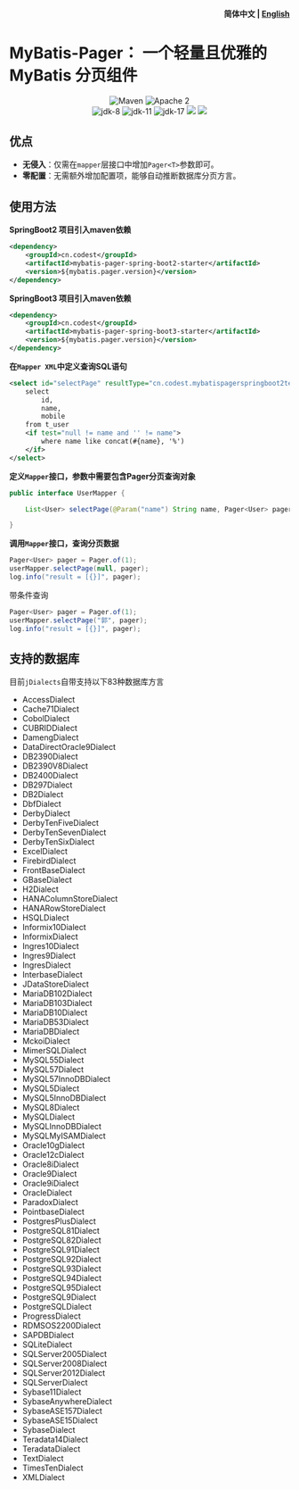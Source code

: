 <h4 align="right"><strong>简体中文</strong> | <a href="./README_en.md">English</a></h4>

# MyBatis-Pager： 一个轻量且优雅的 MyBatis 分页组件

<p align="center">
    <img src="https://img.shields.io/maven-central/v/com.mybatis-flex/parent?label=Maven%20Central" alt="Maven" />
    <img src="https://img.shields.io/:license-Apache2-blue.svg" alt="Apache 2" />
    <br />
    <img src="https://img.shields.io/badge/JDK-8-green.svg" alt="jdk-8" />
    <img src="https://img.shields.io/badge/JDK-11-green.svg" alt="jdk-11" />
    <img src="https://img.shields.io/badge/JDK-17-green.svg" alt="jdk-17" />
    <img src="https://img.shields.io/badge/SpringBoot-v2.x-blue">
    <img src="https://img.shields.io/badge/SpringBoot-v3.x-blue">
</p>

## 优点
- **无侵入**：仅需在`mapper`层接口中增加`Pager<T>`参数即可。
- **零配置**：无需额外增加配置项，能够自动推断数据库分页方言。

## 使用方法
**SpringBoot2 项目引入maven依赖**
```xml
<dependency>
    <groupId>cn.codest</groupId>
    <artifactId>mybatis-pager-spring-boot2-starter</artifactId>
    <version>${mybatis.pager.version}</version>
</dependency>
```

**SpringBoot3 项目引入maven依赖**
```xml
<dependency>
    <groupId>cn.codest</groupId>
    <artifactId>mybatis-pager-spring-boot3-starter</artifactId>
    <version>${mybatis.pager.version}</version>
</dependency>
```

**在`Mapper XML`中定义查询SQL语句**
```xml
<select id="selectPage" resultType="cn.codest.mybatispagerspringboot2test.model.User">
    select
        id,
        name,
        mobile
    from t_user
    <if test="null != name and '' != name">
        where name like concat(#{name}, '%')
    </if>
</select>
```

**定义`Mapper`接口，参数中需要包含Pager分页查询对象**
```java
public interface UserMapper {

    List<User> selectPage(@Param("name") String name, Pager<User> pager);

}
```

**调用`Mapper`接口，查询分页数据**
```java
Pager<User> pager = Pager.of(1);
userMapper.selectPage(null, pager);
log.info("result = [{}]", pager);
```
带条件查询
```java
Pager<User> pager = Pager.of(1);
userMapper.selectPage("郭", pager);
log.info("result = [{}]", pager);
```

## 支持的数据库
目前`jDialects`自带支持以下83种数据库方言
- AccessDialect
- Cache71Dialect
- CobolDialect
- CUBRIDDialect
- DamengDialect
- DataDirectOracle9Dialect
- DB2390Dialect
- DB2390V8Dialect
- DB2400Dialect
- DB297Dialect
- DB2Dialect
- DbfDialect
- DerbyDialect
- DerbyTenFiveDialect
- DerbyTenSevenDialect
- DerbyTenSixDialect
- ExcelDialect
- FirebirdDialect
- FrontBaseDialect
- GBaseDialect
- H2Dialect
- HANAColumnStoreDialect
- HANARowStoreDialect
- HSQLDialect
- Informix10Dialect
- InformixDialect
- Ingres10Dialect
- Ingres9Dialect
- IngresDialect
- InterbaseDialect
- JDataStoreDialect
- MariaDB102Dialect
- MariaDB103Dialect
- MariaDB10Dialect
- MariaDB53Dialect
- MariaDBDialect
- MckoiDialect
- MimerSQLDialect
- MySQL55Dialect
- MySQL57Dialect
- MySQL57InnoDBDialect
- MySQL5Dialect
- MySQL5InnoDBDialect
- MySQL8Dialect
- MySQLDialect
- MySQLInnoDBDialect
- MySQLMyISAMDialect
- Oracle10gDialect
- Oracle12cDialect
- Oracle8iDialect
- Oracle9Dialect
- Oracle9iDialect
- OracleDialect
- ParadoxDialect
- PointbaseDialect
- PostgresPlusDialect
- PostgreSQL81Dialect
- PostgreSQL82Dialect
- PostgreSQL91Dialect
- PostgreSQL92Dialect
- PostgreSQL93Dialect
- PostgreSQL94Dialect
- PostgreSQL95Dialect
- PostgreSQL9Dialect
- PostgreSQLDialect
- ProgressDialect
- RDMSOS2200Dialect
- SAPDBDialect
- SQLiteDialect
- SQLServer2005Dialect
- SQLServer2008Dialect
- SQLServer2012Dialect
- SQLServerDialect
- Sybase11Dialect
- SybaseAnywhereDialect
- SybaseASE157Dialect
- SybaseASE15Dialect
- SybaseDialect
- Teradata14Dialect
- TeradataDialect
- TextDialect
- TimesTenDialect
- XMLDialect